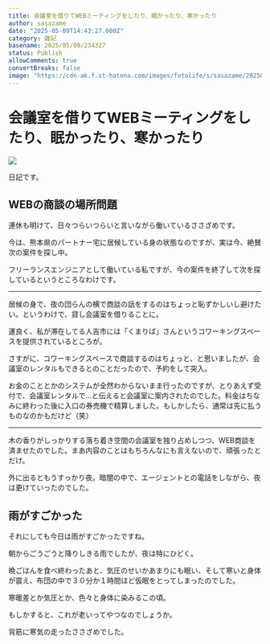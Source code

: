 ```yaml
---
title: 会議室を借りてWEBミーティングをしたり、眠かったり、寒かったり
author: sasazame
date: "2025-05-09T14:43:27.000Z"
category: 雑記
basename: 2025/05/09/234327
status: Publish
allowComments: true
convertBreaks: false
image: "https://cdn-ak.f.st-hatena.com/images/fotolife/s/sasazame/20250509/20250509205215.png"
---
```

# 会議室を借りてWEBミーティングをしたり、眠かったり、寒かったり

![](https://cdn-ak.f.st-hatena.com/images/fotolife/s/sasazame/20250509/20250509205215.png)

日記です。

<!-- Extended Body -->

## WEBの商談の場所問題

連休も明けて、日々つらいつらいと言いながら働いているささざめです。

今は、熊本県のパートナー宅に居候している身の状態なのですが、実は今、絶賛次の案件を探し中。

フリーランスエンジニアとして働いている私ですが、今の案件を終了して次を探しているというところなわけです。

* * *

居候の身で、夜の団らんの横で商談の話をするのはちょっと恥ずかしいし避けたい。というわけで、貸し会議室を借りることに。

運良く、私が滞在してる人吉市には「くまりば」さんというコワーキングスペースを提供されているところが。

さすがに、コワーキングスペースで商談するのはちょっと、と思いましたが、会議室のレンタルもできるとのことだったので、予約をして突入。

お金のこととかのシステムが全然わからないまま行ったのですが、とりあえず受付で、会議室レンタルで…と伝えると会議室に案内されたのでした。料金はちなみに終わった後に入口の券売機で精算しました。もしかしたら、通常は先に払うものなのかもだけど（笑）

* * *

木の香りがしっかりする落ち着き空間の会議室を独り占めしつつ、WEB商談を済ませたのでした。まあ内容のことはもちろんなにも言えないので、頑張ったとだけ。

外に出るともうすっかり夜。暗闇の中で、エージェントとの電話をしながら、夜は更けていったのでした。

## 雨がすごかった

それにしても今日は雨がすごかったですね。

朝からごうごうと降りしきる雨でしたが、夜は特にひどく。

晩ごはんを食べ終わったあと、気圧のせいかあまりにも眠い、そして寒いと身体が震え、布団の中で３０分か１時間ほど仮眠をとってしまったのでした。

寒暖差とか気圧とか、色々と身体に染みるこの頃。

もしかすると、これが老いってやつなのでしょうか。

背筋に寒気の走ったささざめでした。